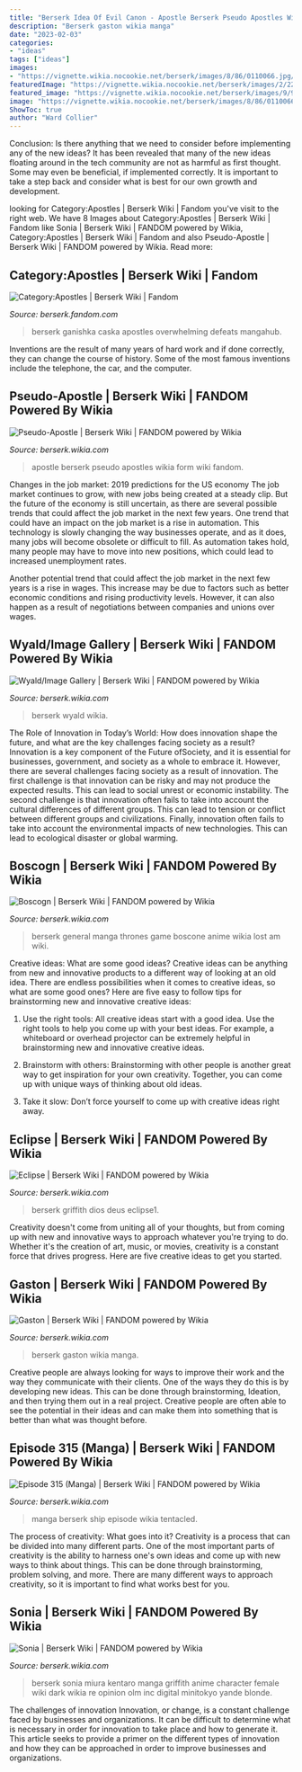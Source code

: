 ```yaml
---
title: "Berserk Idea Of Evil Canon - Apostle Berserk Pseudo Apostles Wikia Form Wiki Fandom"
description: "Berserk gaston wikia manga"
date: "2023-02-03"
categories:
- "ideas"
tags: ["ideas"]
images:
- "https://vignette.wikia.nocookie.net/berserk/images/8/86/0110066.jpg/revision/latest?cb=20161222153135"
featuredImage: "https://vignette.wikia.nocookie.net/berserk/images/2/22/Gaston_Manga.jpg/revision/latest?cb=20150810004429"
featured_image: "https://vignette.wikia.nocookie.net/berserk/images/9/9e/Eclipse1.jpg/revision/latest?cb=20080611213009"
image: "https://vignette.wikia.nocookie.net/berserk/images/8/86/0110066.jpg/revision/latest?cb=20161222153135"
ShowToc: true
author: "Ward Collier"
---
```



Conclusion: Is there anything that we need to consider before implementing any of the new ideas?
It has been revealed that many of the new ideas floating around in the tech community are not as harmful as first thought. Some may even be beneficial, if implemented correctly. It is important to take a step back and consider what is best for our own growth and development.

	

		
looking for Category:Apostles | Berserk Wiki | Fandom you've visit to the right web. We have 8 Images about Category:Apostles | Berserk Wiki | Fandom like Sonia | Berserk Wiki | FANDOM powered by Wikia, Category:Apostles | Berserk Wiki | Fandom and also Pseudo-Apostle | Berserk Wiki | FANDOM powered by Wikia. Read more:
		
    
## Category:Apostles | Berserk Wiki | Fandom

<img loading=lazy src="https://vignette.wikia.nocookie.net/berserk/images/1/1f/Manga_E283_Ganishka_Kneels.png/revision/latest?cb=20180530064052" onerror="this.onerror=null;this.src='https://tse3.mm.bing.net/th?id=OIP.mlsJXYJ87wReTUFmX4HCrAHaFP&amp;pid=15.1';" alt="Category:Apostles | Berserk Wiki | Fandom">

_Source: berserk.fandom.com_

>berserk ganishka caska apostles overwhelming defeats mangahub. 

	

Inventions are the result of many years of hard work and if done correctly, they can change the course of history. Some of the most famous inventions include the telephone, the car, and the computer.

    
## Pseudo-Apostle | Berserk Wiki | FANDOM Powered By Wikia

<img loading=lazy src="https://vignette.wikia.nocookie.net/berserk/images/1/14/Zondark_Apostle_Form.jpg/revision/latest?cb=20080612165140" onerror="this.onerror=null;this.src='https://tse1.mm.bing.net/th?id=OIP.JIxZUBLGpRlcfILK58yoLgAAAA&amp;pid=15.1';" alt="Pseudo-Apostle | Berserk Wiki | FANDOM powered by Wikia">

_Source: berserk.wikia.com_

>apostle berserk pseudo apostles wikia form wiki fandom. 

	

Changes in the job market: 2019 predictions for the US economy
The job market continues to grow, with new jobs being created at a steady clip. But the future of the economy is still uncertain, as there are several possible trends that could affect the job market in the next few years. 
One trend that could have an impact on the job market is a rise in automation. This technology is slowly changing the way businesses operate, and as it does, many jobs will become obsolete or difficult to fill. As automation takes hold, many people may have to move into new positions, which could lead to increased unemployment rates. 

Another potential trend that could affect the job market in the next few years is a rise in wages. This increase may be due to factors such as better economic conditions and rising productivity levels. However, it can also happen as a result of negotiations between companies and unions over wages.

    
## Wyald/Image Gallery | Berserk Wiki | FANDOM Powered By Wikia

<img loading=lazy src="https://vignette.wikia.nocookie.net/berserk/images/8/86/0110066.jpg/revision/latest?cb=20161222153135" onerror="this.onerror=null;this.src='https://tse2.mm.bing.net/th?id=OIP.69AYLB8f6UkbqJ-n-qXxSQHaK1&amp;pid=15.1';" alt="Wyald/Image Gallery | Berserk Wiki | FANDOM powered by Wikia">

_Source: berserk.wikia.com_

>berserk wyald wikia. 

	

The Role of Innovation in Today’s World: How does innovation shape the future, and what are the key challenges facing society as a result?
Innovation is a key component of the Future ofSociety, and it is essential for businesses, government, and society as a whole to embrace it. However, there are several challenges facing society as a result of innovation. The first challenge is that innovation can be risky and may not produce the expected results. This can lead to social unrest or economic instability. The second challenge is that innovation often fails to take into account the cultural differences of different groups. This can lead to tension or conflict between different groups and civilizations. Finally, innovation often fails to take into account the environmental impacts of new technologies. This can lead to ecological disaster or global warming.

    
## Boscogn | Berserk Wiki | FANDOM Powered By Wikia

<img loading=lazy src="https://vignette1.wikia.nocookie.net/berserk/images/7/74/Boscogn_Manga.jpg/revision/latest?cb=20130417091445" onerror="this.onerror=null;this.src='https://tse2.mm.bing.net/th?id=OIP.PSDUoUvara30ezPA8zUxsQHaN8&amp;pid=15.1';" alt="Boscogn | Berserk Wiki | FANDOM powered by Wikia">

_Source: berserk.wikia.com_

>berserk general manga thrones game boscone anime wikia lost am wiki. 

	

Creative ideas: What are some good ideas?
Creative ideas can be anything from new and innovative products to a different way of looking at an old idea. There are endless possibilities when it comes to creative ideas, so what are some good ones? Here are five easy to follow tips for brainstorming new and innovative creative ideas:
1) Use the right tools: All creative ideas start with a good idea. Use the right tools to help you come up with your best ideas. For example, a whiteboard or overhead projector can be extremely helpful in brainstorming new and innovative creative ideas.

2) Brainstorm with others: Brainstorming with other people is another great way to get inspiration for your own creativity. Together, you can come up with unique ways of thinking about old ideas.

3) Take it slow: Don’t force yourself to come up with creative ideas right away.

    
## Eclipse | Berserk Wiki | FANDOM Powered By Wikia

<img loading=lazy src="https://vignette.wikia.nocookie.net/berserk/images/9/9e/Eclipse1.jpg/revision/latest?cb=20080611213009" onerror="this.onerror=null;this.src='https://tse2.mm.bing.net/th?id=OIP.tDlGHdDW4-nekhd3MUIpIQHaIQ&amp;pid=15.1';" alt="Eclipse | Berserk Wiki | FANDOM powered by Wikia">

_Source: berserk.wikia.com_

>berserk griffith dios deus eclipse1. 

	

Creativity doesn't come from uniting all of your thoughts, but from coming up with new and innovative ways to approach whatever you're trying to do. Whether it's the creation of art, music, or movies, creativity is a constant force that drives progress. Here are five creative ideas to get you started.

    
## Gaston | Berserk Wiki | FANDOM Powered By Wikia

<img loading=lazy src="https://vignette.wikia.nocookie.net/berserk/images/2/22/Gaston_Manga.jpg/revision/latest?cb=20150810004429" onerror="this.onerror=null;this.src='https://tse3.mm.bing.net/th?id=OIP.39msLsKhoH28wRh2FumYjwHaJ4&amp;pid=15.1';" alt="Gaston | Berserk Wiki | FANDOM powered by Wikia">

_Source: berserk.wikia.com_

>berserk gaston wikia manga. 

	

Creative people are always looking for ways to improve their work and the way they communicate with their clients. One of the ways they do this is by developing new ideas. This can be done through brainstorming, Ideation, and then trying them out in a real project. Creative people are often able to see the potential in their ideas and can make them into something that is better than what was thought before.

    
## Episode 315 (Manga) | Berserk Wiki | FANDOM Powered By Wikia

<img loading=lazy src="https://vignette.wikia.nocookie.net/berserk/images/1/13/315.jpg/revision/latest?cb=20170922222149" onerror="this.onerror=null;this.src='https://tse3.mm.bing.net/th?id=OIP.EUy9syXX2X6rESWLFODj5QHaLF&amp;pid=15.1';" alt="Episode 315 (Manga) | Berserk Wiki | FANDOM powered by Wikia">

_Source: berserk.wikia.com_

>manga berserk ship episode wikia tentacled. 

	

The process of creativity: What goes into it?
Creativity is a process that can be divided into many different parts. One of the most important parts of creativity is the ability to harness one's own ideas and come up with new ways to think about things. This can be done through brainstorming, problem solving, and more. There are many different ways to approach creativity, so it is important to find what works best for you.

    
## Sonia | Berserk Wiki | FANDOM Powered By Wikia

<img loading=lazy src="https://vignette.wikia.nocookie.net/berserk/images/9/9a/Sonia_Manga.jpg/revision/latest?cb=20130905152737" onerror="this.onerror=null;this.src='https://tse2.mm.bing.net/th?id=OIP.ZM1-8-OARRcB3YBu9n1qzQHaKk&amp;pid=15.1';" alt="Sonia | Berserk Wiki | FANDOM powered by Wikia">

_Source: berserk.wikia.com_

>berserk sonia miura kentaro manga griffith anime character female wiki dark wikia re opinion olm inc digital minitokyo yande blonde. 

	

The challenges of innovation
Innovation, or change, is a constant challenge faced by businesses and organizations. It can be difficult to determine what is necessary in order for innovation to take place and how to generate it. This article seeks to provide a primer on the different types of innovation and how they can be approached in order to improve businesses and organizations.

